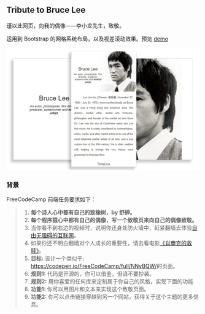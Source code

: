## Tribute to Bruce Lee

谨以此网页，向我的偶像——李小龙先生，致敬。

运用到 Bootstrap 的网格系统布局，以及视差滚动效果。预览 [demo](http://riversword.github.io/A-Tribute-Page-Of-Bruce-Lee/)

![](https://github.com/riversword/A-Tribute-Page-Of-Bruce-Lee/blob/master/BruceLee.png)





### 背景

FreeCodeCamp 前端任务要求如下：

> 1. **每个诗人心中都有自己的致橡树，by 舒婷。**
> 2. **每个程序猿心中都有自己的偶像，写一个致敬页来向自己的偶像致敬。**
> 3. 当你看不到右边的视频时，说明你还身处防火墙中，赶紧翻墙去体验[自由无阻碍的互联网](https://github.com/getlantern/forum#%E8%93%9D%E7%81%AFlantern%E6%9C%80%E6%96%B0%E7%89%88%E6%9C%AC%E4%B8%8B%E8%BD%BD)。
> 4. 如果你还不明白翻墙对个人成长的重要性，请去看电影[《肖申克的救赎》](http://huluoyang.github.io/2016/02/25/the-shawshank-redemption/)。
> 5. **目标:** 设计一个类似于: <https://codepen.io/FreeCodeCamp/full/NNvBQW/>的页面。
> 6. **规则1:** 代码是开源的，你可以借鉴，但请不要抄袭。
> 7. **规则2:** 用你喜爱的任何库来定制属于你自己的风格，实现下面的功能
> 8. **功能1:** 你可以用图片和文本来实现这个致敬页面。
> 9. **功能2:** 你可以点击链接穿越到另一个网站，获得关于这个主题的更多信息。
